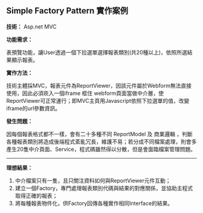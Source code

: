 ## Simple Factory Pattern 實作案例 ##

**技術：**
Asp.net MVC 

**功能需求：**

表預覽功能，讓User透過一個下拉選單選擇報表類別(共20種以上)，依照所選結果顯示報表。

**實作方法：**

技術主體採MVC，報表元件為ReportViewer，因該元件屬於Webform無法直接使用，因此必須崁入一個iframe 框住 webform頁面當做中介層，使ReportViewer可正常運行；即MVC主頁用Javascript依照下拉選單的值，改變iframe的url參數資訊。

**發生問題：**

因每個報表格式都不一樣，會有二十多種不同 ReportModel 及 商業邏輯 ，判斷各種報表類別將造成後端程式紊亂冗長，維護不易；若分成不同檔案處理，則會多產生20隻中介頁面、Service，程式碼雖然得以分散，但是會面臨檔案管理問題。

----------


**理想結果：**

1. 中介檔案只有一隻，且只關注資料如何與ReportViewer元件互動；
1. 建立一個Factory，專門處理報表類別代碼與結果的對應關係，並協助主程式取得正確的報表；
1. 將每種報表物件化，供Factory回傳各種實作相同Interface的結果。
